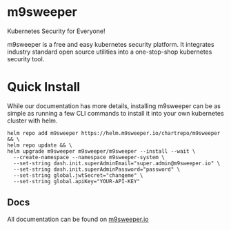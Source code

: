 # m9sweeper

Kubernetes Security for Everyone!

m9sweeper is a free and easy kubernetes security platform. It integrates industry standard open source utilities into a one-stop-shop kubernetes security tool.

# Quick Install

While our documentation has more details, installing m9sweeper can be as simple
as running a few CLI commands to install it into your own kubernetes cluster 
with helm. 

    helm repo add m9sweeper https://helm.m9sweeper.io/chartrepo/m9sweeper && \
    helm repo update && \
    helm upgrade m9sweeper m9sweeper/m9sweeper --install --wait \
      --create-namespace --namespace m9sweeper-system \
      --set-string dash.init.superAdminEmail="super.admin@m9sweeper.io" \
      --set-string dash.init.superAdminPassword="password" \
      --set-string global.jwtSecret="changeme" \
      --set-string global.apiKey="YOUR-API-KEY"

## Docs

All documentation can be found on [m9sweeper.io](https://m9sweeper.io/docs/latest/docs/)

